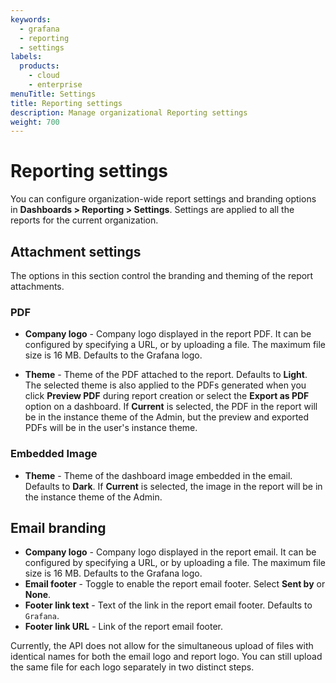 ```yaml
---
keywords:
  - grafana
  - reporting
  - settings
labels:
  products:
    - cloud
    - enterprise
menuTitle: Settings
title: Reporting settings
description: Manage organizational Reporting settings
weight: 700
---
```


# Reporting settings

You can configure organization-wide report settings and branding options in **Dashboards > Reporting > Settings**. Settings are applied to all the reports for the current organization.

## Attachment settings

The options in this section control the branding and theming of the report attachments.

### PDF

- **Company logo** - Company logo displayed in the report PDF. It can be configured by specifying a URL, or by uploading a file. The maximum file size is 16 MB. Defaults to the Grafana logo.

- **Theme** - Theme of the PDF attached to the report. Defaults to **Light**. The selected theme is also applied to the PDFs generated when you click **Preview PDF** during report creation or select the **Export as PDF** option on a dashboard. If **Current** is selected, the PDF in the report will be in the instance theme of the Admin, but the preview and exported PDFs will be in the user's instance theme.

### Embedded Image

- **Theme** - Theme of the dashboard image embedded in the email. Defaults to **Dark**. If **Current** is selected, the image in the report will be in the instance theme of the Admin.

<!-- vale Grafana.WordList = NO -->

## Email branding

<!-- vale Grafana.WordList = YES -->

- **Company logo** - Company logo displayed in the report email. It can be configured by specifying a URL, or by uploading a file. The maximum file size is 16 MB. Defaults to the Grafana logo.
- **Email footer** - Toggle to enable the report email footer. Select **Sent by** or **None**.
- **Footer link text** - Text of the link in the report email footer. Defaults to `Grafana`.
- **Footer link URL** - Link of the report email footer.

Currently, the API does not allow for the simultaneous upload of files with identical names for both the email logo and report logo. You can still upload the same file for each logo separately in two distinct steps.
